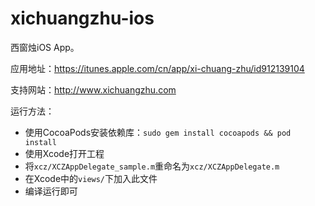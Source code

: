 xichuangzhu-ios
===============

西窗烛iOS App。

应用地址：https://itunes.apple.com/cn/app/xi-chuang-zhu/id912139104

支持网站：http://www.xichuangzhu.com

运行方法：

* 使用CocoaPods安装依赖库：`sudo gem install cocoapods && pod install`
* 使用Xcode打开工程
* 将`xcz/XCZAppDelegate_sample.m`重命名为`xcz/XCZAppDelegate.m`
* 在Xcode中的`views/`下加入此文件
* 编译运行即可
